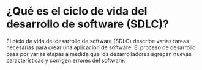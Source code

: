 # ¿Qué es el ciclo de vida del desarrollo de software (SDLC)?
El ciclo de vida del desarrollo de software (SDLC) describe varias tareas necesarias para crear una aplicación de software. El proceso de desarrollo pasa por varias etapas a medida que los desarrolladores agregan nuevas características y corrigen errores del software.

